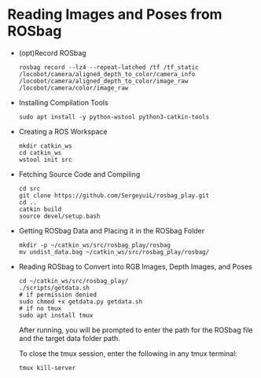 # Reading Images and Poses from ROSbag

- (opt)Record ROSbag

  ```shell
  rosbag record --lz4 --repeat-latched /tf /tf_static /locobot/camera/aligned_depth_to_color/camera_info /locobot/camera/aligned_depth_to_color/image_raw /locobot/camera/color/image_raw
  ```

- Installing Compilation Tools

  ```shell
  sudo apt install -y python-wstool python3-catkin-tools
  ```

- Creating a ROS Workspace

  ```shell
  mkdir catkin_ws
  cd catkin_ws
  wstool init src
  ```

- Fetching Source Code and Compiling

  ```shell
  cd src
  git clone https://github.com/SergeyuiL/rosbag_play.git
  cd ..
  catkin build
  source devel/setup.bash
  ```

- Getting ROSbag Data and Placing it in the ROSbag Folder

  ```shell
  mkdir -p ~/catkin_ws/src/rosbag_play/rosbag
  mv undist_data.bag ~/catkin_ws/src/rosbag_play/rosbag/
  ```

- Reading ROSbag to Convert into RGB Images, Depth Images, and Poses

  ```shell
  cd ~/catkin_ws/src/rosbag_play/
  ./scripts/getdata.sh
  # if permission denied
  sudo chmod +x getdata.py getdata.sh
  # if no tmux
  sudo apt install tmux
  ```

  After running, you will be prompted to enter the path for the ROSbag file and the target data folder path.

  To close the tmux session, enter the following in any tmux terminal:

  ```shell
  tmux kill-server
  ```
